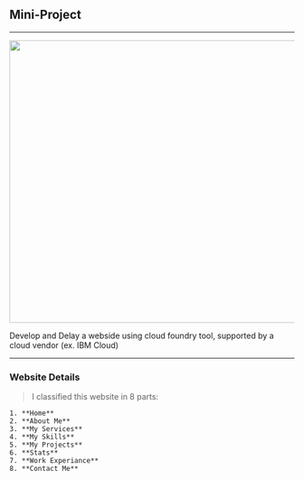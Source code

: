 ## Mini-Project
---
<img src="https://img-a.udemycdn.com/course/750x422/924806_1d70_2.jpg" width="1500" height="500" alt=""> 

 Develop and Delay a webside using cloud foundry tool, supported by a cloud vendor (ex. IBM Cloud)
 
---
### Website Details
>I classified this website in 8 parts:
```
1. **Home**
2. **About Me**
3. **My Services**
4. **My Skills**
5. **My Projects**
6. **Stats**
7. **Work Experiance**
8. **Contact Me**
```
